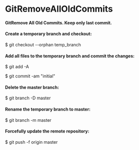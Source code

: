 # GitRemoveAllOldCommits
<h4>  GitRemove All Old Commits. Keep only last commit. </h4> 


<h4> Create a temporary branch and checkout:</h4>
$ git checkout --orphan temp_branch

<h4> Add all files to the temporary branch and commit the changes:</h4>
$ git add -A

$ git commit -am "initial"

<h4> Delete the master branch:</h4>
$ git branch -D master


<h4> Rename the temporary branch to master:</h4>
$ git branch -m master

<h4> Forcefully update the remote repository: </h4> 
$ git push -f origin master
